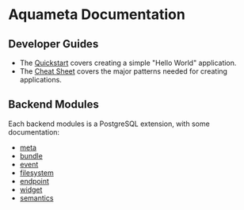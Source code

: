 # Aquameta Documentation

## Developer Guides

* The [Quickstart](quickstart.md) covers creating a simple "Hello World" application.
* The [Cheat Sheet](cheatsheet.md) covers the major patterns needed for creating applications.

## Backend Modules

Each backend modules is a PostgreSQL extension, with some documentation:

* [meta](https://github.com/aquameta/meta)
* [bundle](../extensions/bundle/)
* [event](../extensions/event/)
* [filesystem](../extensions/filesystem/)
* [endpoint](../extensions/endpoint/)
* [widget](../extensions/widget/)
* [semantics](../extensions/semantics/)
